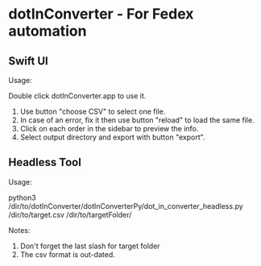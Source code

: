 # dotInConverter - For Fedex automation

## Swift UI
Usage:

Double click dotInConverter.app to use it.
1. Use button "choose CSV" to select one file.
2. In case of an error, fix it then use button "reload" to load the same file.
3. Click on each order in the sidebar to preview the info.
4. Select output directory and export with button "export".

## Headless Tool
Usage: 

python3 /dir/to/dotInConverter/dotInConverterPy/dot_in_converter_headless.py /dir/to/target.csv /dir/to/targetFolder/

Notes:
1. Don't forget the last slash for target folder
2. The csv format is out-dated.
